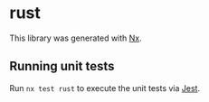# rust

This library was generated with [Nx](https://nx.dev).

## Running unit tests

Run `nx test rust` to execute the unit tests via [Jest](https://jestjs.io).
